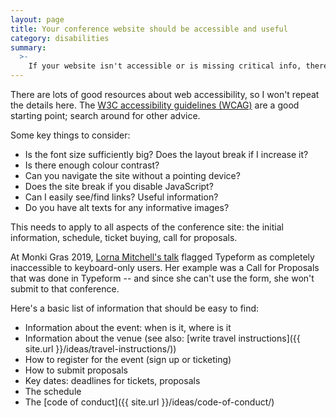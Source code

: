 ```yaml
---
layout: page
title: Your conference website should be accessible and useful
category: disabilities
summary:
  >-
    If your website isn't accessible or is missing critical info, there are people who can't even get through the front door.
---
```


There are lots of good resources about web accessibility, so I won't repeat the details here.
The [W3C accessibility guidelines (WCAG)](http://www.w3.org/WAI/WCAG20/quickref/) are a good starting point; search around for other advice.

Some key things to consider:

*   Is the font size sufficiently big?
    Does the layout break if I increase it?
*   Is there enough colour contrast?
*   Can you navigate the site without a pointing device?
*   Does the site break if you disable JavaScript?
*   Can I easily see/find links? Useful information?
*   Do you have alt texts for any informative images?

This needs to apply to all aspects of the conference site: the initial information, schedule, ticket buying, call for proposals.

At Monki Gras 2019, [Lorna Mitchell's talk](https://noti.st/lornajane/xkdbqh/tales-of-a-keyboard-only-user) flagged Typeform as completely inaccessible to keyboard-only users.
Her example was a Call for Proposals that was done in Typeform -- and since she can't use the form, she won't submit to that conference.

Here's a basic list of information that should be easy to find:

*   Information about the event: when is it, where is it
*   Information about the venue (see also: [write travel instructions]({{ site.url }}/ideas/travel-instructions/))
*   How to register for the event (sign up or ticketing)
*   How to submit proposals
*   Key dates: deadlines for tickets, proposals
*   The schedule
*   The [code of conduct]({{ site.url }}/ideas/code-of-conduct/)

